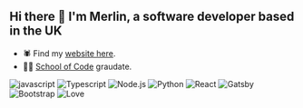 ## Hi there 👋 I'm Merlin, a software developer based in the UK

- 🕷 Find my [website here](https://www.merlinjones.com). 
- 👨‍🎓 [School of Code](https://github.com/SchoolOfCode) graudate.


![javascript](https://img.shields.io/badge/JavaScript-F7DF1E?style=flat&logo=javascript&logoColor=black)
![Typescript](https://img.shields.io/badge/TypeScript-007ACC?style=flate&logo=typescript&logoColor=white)
![Node.js](https://img.shields.io/badge/Node.js-43853D?style=flat&logo=node.js&logoColor=white)
![Python](https://img.shields.io/badge/Python-3776AB?style=flat&logo=bootstrap&logoColor=white)
![React](https://img.shields.io/badge/React-20232A?style=flat&logo=react&logoColor=61DAFB)
![Gatsby](https://img.shields.io/badge/Gatsby-663399?style=flat&logo=gatsby&logoColor=white)
![Bootstrap](https://img.shields.io/badge/Bootstrap-563D7C?style=flat&logo=bootstrap&logoColor=white)
![Love](https://img.shields.io/badge/Max/MSP-grey?style=flat)


<!-- 
- 🔭 I’m currently working on ...
- 🌱 I’m currently learning ...
- 👯 I’m looking to collaborate on ...
- 🤔 I’m looking for help with ...
- 💬 Ask me about ...
- 📫 How to reach me: ...
- 😄 Pronouns: ...
- ⚡ Fun fact: ... -->

